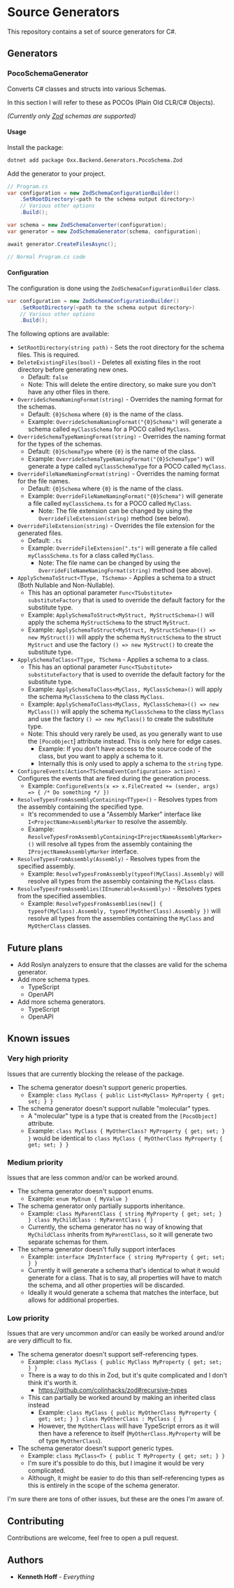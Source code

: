 # Source Generators

This repository contains a set of source generators for C#.

## Generators

### PocoSchemaGenerator

Converts C# classes and structs into various Schemas. 

In this section I will refer to these as POCOs (Plain Old CLR/C# Objects).

_(Currently only [Zod](https://zod.dev/) schemas are supported)_

#### Usage

Install the package:
```bash
dotnet add package Oxx.Backend.Generators.PocoSchema.Zod
```
Add the generator to your project.
```csharp
// Program.cs
var configuration = new ZodSchemaConfigurationBuilder()
	.SetRootDirectory(<path to the schema output directory>)
	// Various other options
	.Build();

var schema = new ZodSchemaConverter(configuration);
var generator = new ZodSchemaGenerator(schema, configuration);

await generator.CreateFilesAsync();

// Normal Program.cs code
```

#### Configuration

The configuration is done using the `ZodSchemaConfigurationBuilder` class.

```csharp
var configuration = new ZodSchemaConfigurationBuilder()
    .SetRootDirectory(<path to the schema output directory>)
    // Various other options
    .Build();
```

The following options are available:
* `SetRootDirectory(string path)` - Sets the root directory for the schema files. This is required.
* `DeleteExistingFiles(bool)` - Deletes all existing files in the root directory before generating new ones.
  * Default: `false` 
  * Note: This will delete the entire directory, so make sure you don't have any other files in there.
* `OverrideSchemaNamingFormat(string)` - Overrides the naming format for the schemas.
  * Default: `{0}Schema` where `{0}` is the name of the class.
  * Example: `OverrideSchemaNamingFormat("{0}Schema")` will generate a schema called `myClassSchema` for a POCO called `MyClass`.
* `OverrideSchemaTypeNamingFormat(string)` - Overrides the naming format for the types of the schemas.
  * Default: `{0}SchemaType` where `{0}` is the name of the class.
  * Example: `OverrideSchemaTypeNamingFormat("{0}SchemaType")` will generate a type called `myClassSchemaType` for a POCO called `MyClass`.
* `OverrideFileNameNamingFormat(string)` - Overrides the naming format for the file names.
  * Default: `{0}Schema` where `{0}` is the name of the class.
  * Example: `OverrideFileNameNamingFormat("{0}Schema")` will generate a file called `myClassSchema.ts` for a POCO called `MyClass`.
    * Note: The file extension can be changed by using the `OverrideFileExtension(string)` method (see below).
* `OverrideFileExtension(string)` - Overrides the file extension for the generated files.
  * Default: `.ts`
  * Example: `OverrideFileExtension(".ts")` will generate a file called `myClassSchema.ts` for a class called `MyClass`.
    * Note: The file name can be changed by using the `OverrideFileNameNamingFormat(string)` method (see above).
* `ApplySchemaToStruct<TType, TSchema>` - Applies a schema to a struct (Both Nullable and Non-Nullable).
  * This has an optional parameter `Func<TSubstitute> substituteFactory` that is used to override the default factory for the substitute type.
  * Example: `ApplySchemaToStruct<MyStruct, MyStructSchema>()` will apply the schema `MyStructSchema` to the struct `MyStruct`.
  * Example: `ApplySchemaToStruct<MyStruct, MyStructSchema>(() => new MyStruct())` will apply the schema `MyStructSchema` to the struct `MyStruct` and use the factory `() => new MyStruct()` to create the substitute type.
* `ApplySchemaToClass<TType, TSchema` - Applies a schema to a class.
  * This has an optional parameter `Func<TSubstitute> substituteFactory` that is used to override the default factory for the substitute type.
  * Example: `ApplySchemaToClass<MyClass, MyClassSchema>()` will apply the schema `MyClassSchema` to the class `MyClass`.
  * Example: `ApplySchemaToClass<MyClass, MyClassSchema>(() => new MyClass())` will apply the schema `MyClassSchema` to the class `MyClass` and use the factory `() => new MyClass()` to create the substitute type.
  * Note: This should very rarely be used, as you generally want to use the `[PocoObject`] attribute instead. This is only here for edge cases.
    * Example: If you don't have access to the source code of the class, but you want to apply a schema to it.
    * Internally this is only used to apply a schema to the `string` type.
* `ConfigureEvents(Action<TSchemaEventConfiguration> action)` - Configures the events that are fired during the generation process.
    * Example: `ConfigureEvents(x => x.FileCreated += (sender, args) => { /* Do something */ })`
* `ResolveTypesFromAssemblyContaining<TType>()` - Resolves types from the assembly containing the specified type.
    * It's recommended to use a "Assembly Marker" interface like `I<ProjectName>AssemblyMarker` to resolve the assembly.
    * Example: `ResolveTypesFromAssemblyContaining<IProjectNameAssemblyMarker>()` will resolve all types from the assembly containing the `IProjectNameAssemblyMarker` interface.
* `ResolveTypesFromAssembly(Assembly)` - Resolves types from the specified assembly.
    * Example: `ResolveTypesFromAssembly(typeof(MyClass).Assembly)` will resolve all types from the assembly containing the `MyClass` class.
* `ResolveTypesFromAssemblies(IEnumerable<Assembly>)` - Resolves types from the specified assemblies.
    * Example: `ResolveTypesFromAssemblies(new[] { typeof(MyClass).Assembly, typeof(MyOtherClass).Assembly })` will resolve all types from the assemblies containing the `MyClass` and `MyOtherClass` classes.

## Future plans

* Add Roslyn analyzers to ensure that the classes are valid for the schema generator.
* Add more schema types.
  * TypeScript
  * OpenAPI
* Add more schema generators.
  * TypeScript
  * OpenAPI

## Known issues

### Very high priority
Issues that are currently blocking the release of the package. 
* The schema generator doesn't support generic properties.
  * Example: `class MyClass { public List<MyClass> MyProperty { get; set; } }`
* The schema generator doesn't support nullable "molecular" types.
  * A "molecular" type is a type that is created from the `[PocoObject]` attribute.
  * Example: `class MyClass { MyOtherClass? MyProperty { get; set; } }` would be identical to `class MyClass { MyOtherClass MyProperty { get; set; } }`

### Medium priority
Issues that are less common and/or can be worked around.
* The schema generator doesn't support enums.
  * Example: `enum MyEnum { MyValue }`
* The schema generator only partially supports inheritance.
  * Example: `class MyParentClass { string MyProperty { get; set; } } class MyChildClass : MyParentClass { }`
  * Currently, the schema generator has no way of knowing that `MyChildClass` inherits from `MyParentClass`, so it will generate two separate schemas for them.
* The schema generator doesn't fully support interfaces
    * Example: `interface IMyInterface { string MyProperty { get; set; } }`
    * Currently it will generate a schema that's identical to what it would generate for a class. That is to say, all properties will have to match the schema,
      and all other properties will be discarded.
    * Ideally it would generate a schema that matches the interface, but allows for additional properties.

### Low priority
Issues that are very uncommon and/or can easily be worked around and/or are very difficult to fix.
* The schema generator doesn't support self-referencing types.
    * Example: `class MyClass { public MyClass MyProperty { get; set; } }`
    * There is a way to do this in Zod, but it's quite complicated and I don't think it's worth it.
        * https://github.com/colinhacks/zod#recursive-types
    * This can partially be worked around by making an inherited class instead
      * Example: `class MyClass { public MyOtherClass MyProperty { get; set; } } class MyOtherClass : MyClass { }`
      * However, the `MyOtherClass` will have TypeScript errors as it will then have a reference to itself (`MyOtherClass.MyProperty` will be of type `MyOtherClass`).
* The schema generator doesn't support generic types.
    * Example: `class MyClass<T> { public T MyProperty { get; set; } }`
    * I'm sure it's possible to do this, but I imagine it would be very complicated.
    * Although, it might be easier to do this than self-referencing types as this is entirely in the scope of the schema generator.

I'm sure there are tons of other issues, but these are the ones I'm aware of.

## Contributing

Contributions are welcome, feel free to open a pull request.
## Authors

* **Kenneth Hoff** - *Everything*
